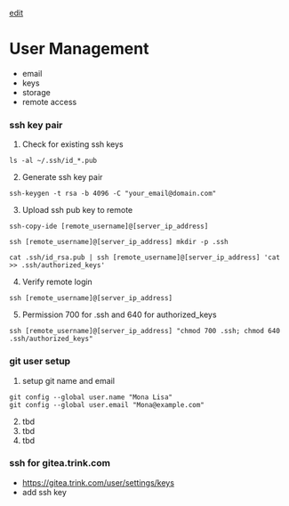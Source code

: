 [edit](https://github.com/2cld/netstack/edit/master/docs/ops/users/README.md)

# User Management

- email
- keys
- storage
- remote access

### ssh key pair
1. Check for existing ssh keys
```
ls -al ~/.ssh/id_*.pub
```
2. Generate ssh key pair
```
ssh-keygen -t rsa -b 4096 -C "your_email@domain.com"
```
3. Upload ssh pub key to remote
```
ssh-copy-ide [remote_username]@[server_ip_address]
```
```
ssh [remote_username]@[server_ip_address] mkdir -p .ssh
```
```
cat .ssh/id_rsa.pub | ssh [remote_username]@[server_ip_address] 'cat >> .ssh/authorized_keys'
```
4. Verify remote login
```
ssh [remote_username]@[server_ip_address]
```
5. Permission 700 for .ssh and 640 for authorized_keys
```
ssh [remote_username]@[server_ip_address] "chmod 700 .ssh; chmod 640 .ssh/authorized_keys"
```

### git user setup
1. setup git name and email
```
git config --global user.name "Mona Lisa"
git config --global user.email "Mona@example.com"
```
2. tbd
3. tbd
4. tbd

### ssh for gitea.trink.com
- https://gitea.trink.com/user/settings/keys
- add ssh key
